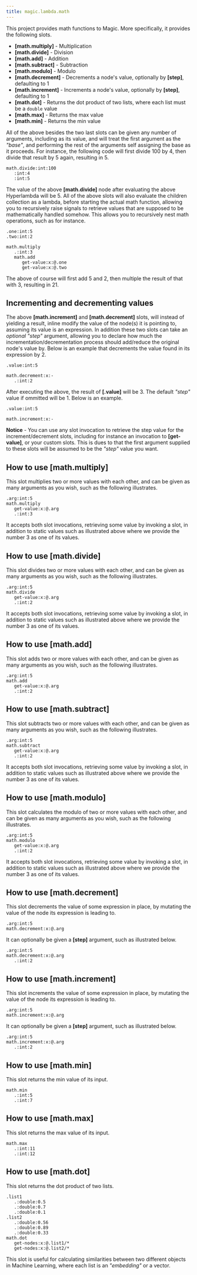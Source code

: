 ```yaml
---
title: magic.lambda.math
---
```


This project provides math functions to Magic. More specifically, it provides the following slots.

* __[math.multiply]__ - Multiplication
* __[math.divide]__ - Division
* __[math.add]__ - Addition
* __[math.subtract]__ - Subtraction
* __[math.modulo]__ - Modulo
* __[math.decrement]__ - Decrements a node's value, optionally by **[step]**, defaulting to 1
* __[math.increment]__ - Increments a node's value, optionally by **[step]**, defaulting to 1
* __[math.dot]__ - Returns the dot product of two lists, where each list must be a `double` value
* __[math.max]__ - Returns the max value
* __[math.min]__ - Returns the min value

All of the above besides the two last slots can be given any number of arguments, including as its value,
and will treat the first argument as the _"base"_, and performing the rest of the arguments self assigning
the base as it proceeds. For instance, the following code will first divide 100 by 4, then divide that result
by 5 again, resulting in 5.

```
math.divide:int:100
   :int:4
   :int:5
```

The value of the above __[math.divide]__ node after evaluating the above Hyperlambda will be 5.
All of the above slots will also evaluate the children collection as a lambda, before starting the actual math function,
allowing you to recursively raise signals to retrieve values that are supposed to be mathematically handled somehow.
This allows you to recursively nest math operations, such as for instance.

```
.one:int:5
.two:int:2

math.multiply
   .:int:3
   math.add
      get-value:x:@.one
      get-value:x:@.two
```

The above of course will first add 5 and 2, then multiple the result of that with 3, resulting in 21.

## Incrementing and decrementing values

The above **[math.increment]** and **[math.decrement]** slots, will instead of yielding a result, inline modify the
value of the node(s) it is pointing to, assuming its value is an expression. In addition these two slots can take an
_optional_ _"step"_ argument, allowing you to declare how much the incrementation/decrementation process should add/reduce
the original node's value by. Below is an example that decrements the value found in its expression by 2.

```
.value:int:5

math.decrement:x:-
   .:int:2
```

After executing the above, the result of **[.value]** will be 3. The default _"step"_ value if ommitted will be 1.
Below is an example.

```
.value:int:5

math.increment:x:-
```

**Notice** - You can use any slot invocation to retrieve the step value for the increment/decrement slots, including
for instance an invocation to **[get-value]**, or your custom slots. This is dues to that the first argument supplied
to these slots will be assumed to be the _"step"_ value you want.

## How to use [math.multiply]

This slot multiplies two or more values with each other, and can be given as many arguments as you wish,
such as the following illustrates.

```
.arg:int:5
math.multiply
   get-value:x:@.arg
   .:int:3
```

It accepts both slot invocations, retrieving some value by invoking a slot, in addition to static values such as
illustrated above where we provide the number 3 as one of its values.

## How to use [math.divide]

This slot divides two or more values with each other, and can be given as many arguments as you wish,
such as the following illustrates.

```
.arg:int:5
math.divide
   get-value:x:@.arg
   .:int:2
```

It accepts both slot invocations, retrieving some value by invoking a slot, in addition to static values such as
illustrated above where we provide the number 3 as one of its values.

## How to use [math.add]

This slot adds two or more values with each other, and can be given as many arguments as you wish,
such as the following illustrates.

```
.arg:int:5
math.add
   get-value:x:@.arg
   .:int:2
```

## How to use [math.subtract]

This slot subtracts two or more values with each other, and can be given as many arguments as you wish,
such as the following illustrates.

```
.arg:int:5
math.subtract
   get-value:x:@.arg
   .:int:2
```

It accepts both slot invocations, retrieving some value by invoking a slot, in addition to static values such as
illustrated above where we provide the number 3 as one of its values.

## How to use [math.modulo]

This slot calculates the modulo of two or more values with each other, and can be given as many arguments as you wish,
such as the following illustrates.

```
.arg:int:5
math.modulo
   get-value:x:@.arg
   .:int:2
```

It accepts both slot invocations, retrieving some value by invoking a slot, in addition to static values such as
illustrated above where we provide the number 3 as one of its values.

## How to use [math.decrement]

This slot decrements the value of some expression in place, by mutating the value of the node its expression is
leading to.

```
.arg:int:5
math.decrement:x:@.arg
```

It can optionally be given a **[step]** argument, such as illustrated below.

```
.arg:int:5
math.decrement:x:@.arg
   .:int:2
```

## How to use [math.increment]

This slot increments the value of some expression in place, by mutating the value of the node its expression is
leading to.

```
.arg:int:5
math.increment:x:@.arg
```

It can optionally be given a **[step]** argument, such as illustrated below.

```
.arg:int:5
math.increment:x:@.arg
   .:int:2
```

## How to use [math.min]

This slot returns the min value of its input.

```
math.min
   .:int:5
   .:int:7
```

## How to use [math.max]

This slot returns the max value of its input.

```
math.max
   .:int:11
   .:int:12
```

## How to use [math.dot]

This slot returns the dot product of two lists.

```
.list1
   .:double:0.5
   .:double:0.7
   .:double:0.1
.list2
   .:double:0.56
   .:double:0.89
   .:double:0.33
math.dot
   get-nodes:x:@.list1/*
   get-nodes:x:@.list2/*
```

This slot is useful for calculating similarities between two different objects in Machine Learning, where
each list is an _"embedding"_ or a vector.
